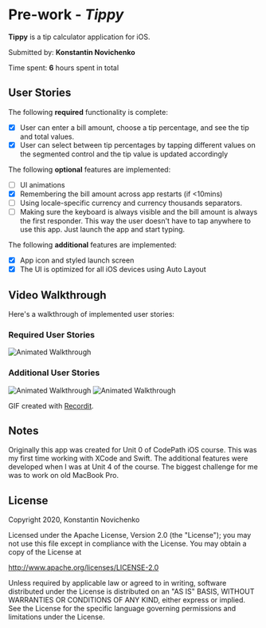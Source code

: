 # Pre-work - *Tippy*

**Tippy** is a tip calculator application for iOS.

Submitted by: **Konstantin Novichenko**

Time spent: **6** hours spent in total

## User Stories

The following **required** functionality is complete:

* [x] User can enter a bill amount, choose a tip percentage, and see the tip and total values.
* [x] User can select between tip percentages by tapping different values on the segmented control and the tip value is updated accordingly

The following **optional** features are implemented:

* [ ] UI animations
* [x] Remembering the bill amount across app restarts (if <10mins)
* [ ] Using locale-specific currency and currency thousands separators.
* [ ] Making sure the keyboard is always visible and the bill amount is always the first responder. This way the user doesn't have to tap anywhere to use this app. Just launch the app and start typing.

The following **additional** features are implemented:

* [x] App icon and styled launch screen
* [x] The UI is optimized for all iOS devices using Auto Layout

## Video Walkthrough

Here's a walkthrough of implemented user stories:

### Required User Stories
<img src='http://g.recordit.co/GrnToo31lY.gif' title='Animated Walkthrough - Required User Stories' width='' alt='Animated Walkthrough' />

### Additional User Stories
<img src='http://g.recordit.co/sO50txqR3U.gif' title='Animated Walkthrough - Additional User Stories' width='' alt='Animated Walkthrough' />
<img src='http://g.recordit.co/C9szI6yNYV.gif' title='Animated Walkthrough - Additional User Stories' width='' alt='Animated Walkthrough' />


GIF created with [Recordit](https://recordit.co).

## Notes

Originally this app was created for Unit 0 of CodePath iOS course. This was my first time working with XCode and Swift. The additional features were developed when I was at Unit 4 of the course. The biggest challenge for me was to work on old MacBook Pro.

## License

Copyright 2020, Konstantin Novichenko

Licensed under the Apache License, Version 2.0 (the "License");
you may not use this file except in compliance with the License.
You may obtain a copy of the License at

http://www.apache.org/licenses/LICENSE-2.0

Unless required by applicable law or agreed to in writing, software
distributed under the License is distributed on an "AS IS" BASIS,
WITHOUT WARRANTIES OR CONDITIONS OF ANY KIND, either express or implied.
See the License for the specific language governing permissions and
limitations under the License.
